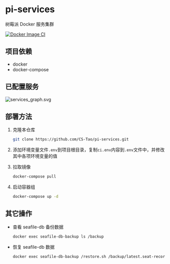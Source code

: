 # pi-services

树莓派 Docker 服务集群

[![Docker Image CI](https://github.com/CS-Tao/services/pi-workflows/Docker%20Compose%20CI/badge.svg)](https://github.com/CS-Tao/pi-services/actions)

## 项目依赖

- docker
- docker-compose

## 已配置服务

![services_graph.svg](https://home.cs-tao.cc/pi-services/services_graph.svg)

## 部署方法

1. 克隆本仓库

    ```bash
    git clone https://github.com/CS-Tao/pi-services.git
    ```

1. 添加环境变量文件`.env`到项目根目录，复制`ci.env`内容到`.env`文件中，并修改其中各项环境变量的值

1. 拉取镜像

    ```bash
    docker-compose pull
    ```

1. 启动容器组

    ```bash
    docker-compose up -d
    ```

## 其它操作

- 查看 seafile-db 备份数据
    ```bash
    docker exec seafile-db-backup ls /backup
    ```

- 恢复 seafile-db 数据
    ```bash
    docker exec seafile-db-backup /restore.sh /backup/latest.seat-records.sql.gz
    ```
